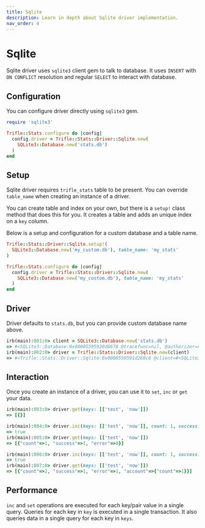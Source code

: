 ```yaml
---
title: Sqlite
description: Learn in depth about Sqlite driver implementation.
nav_order: 4
---
```


# Sqlite

Sqlite driver uses `sqlite3` client gem to talk to database. It uses `INSERT` with `ON CONFLICT` resolution and regular `SELECT` to interact with database.

## Configuration

You can configure driver directly using `sqlite3` gem.

```ruby
require 'sqlite3'

Trifle::Stats.configure do |config|
  config.driver = Trifle::Stats::Driver::Sqlite.new(
    SQLite3::Database.new('stats.db')
  )
end
```

## Setup

Sqlite driver requires `trifle_stats` table to be present. You can override `table_name` when creating an instance of a driver.

You can create table and index on your own, but there is a `setup!` class method that does this for you. It creates a table and adds an unique index on a `key` column.

Below is a setup and configuration for a custom database and a table name.

```ruby
Trifle::Stats::Driver::Sqlite.setup!(
  SQLite3::Database.new('my_custom.db'), table_name: 'my_stats'
)

Trifle::Stats.configure do |config|
  config.driver = Trifle::Stats::Driver::Sqlite.new(
    SQLite3::Database.new('my_custom.db'), table_name: 'my_stats'
  )
end
```

## Driver

Driver defaults to `stats.db`, but you can provide custom database name above.

```ruby
irb(main):001:0> client = SQLite3::Database.new('stats.db')
=> #<SQLite3::Database:0x00005595920d6678 @tracefunc=nil, @authorizer=nil, @encoding=nil, @busy_handler=nil, @collations={}, @functions={}, @results_as_hash=ni...
irb(main):002:0> driver = Trifle::Stats::Driver::Sqlite.new(client)
=> #<Trifle::Stats::Driver::Sqlite:0x0000559591d260c8 @client=#<SQLite3::Database:0x00005595920d6678 @tracefunc=nil, @authorizer=nil, @encoding=nil, @busy_hand...
```

## Interaction

Once you create an instance of a driver, you can use it to `set`, `inc` or `get` your data.

```ruby
irb(main):003:0> driver.get(keys: [['test', 'now']])
=> [{}]

irb(main):004:0> driver.inc(keys: [['test', 'now']], count: 1, success: 1, error: 0)
=> true
irb(main):005:0> driver.get(keys: [['test', 'now']])
=> [{"count"=>1, "success"=>1, "error"=>0}]

irb(main):006:0> driver.inc(keys: [['test', 'now']], count: 1, success: 0, error: 1, account: { count: 1 })
=> true
irb(main):007:0> driver.get(keys: [['test', 'now']])
=> [{"count"=>2, "success"=>1, "error"=>1, "account"=>{"count"=>1}}]
```

## Performance

`inc` and `set` operations are executed for each key/pair value in a single query. Queries for each key in `key` is executed in a single transaction. It also queries data in a single query for each key in `keys`.